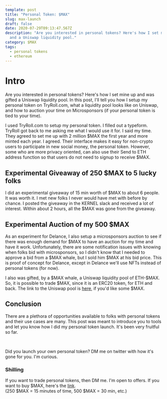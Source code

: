 ```yaml
---
template: post
title: "Personal Token: $MAX"
slug: max-launch
draft: false
date: 2020-07-29T09:13:47.567Z
description: "Are you interested in personal tokens? Here's how I set mine up
  and a Uniswap liquidity pool."
category: $MAX
tags:
  - personal tokens
  - ethereum
---
```


# Intro 

<p>Are you interested in personal tokens? Here's how I set mine up and was gifted a Uniswap liquidity pool. In this post, I'll tell you how I setup my personal token on TryRoll.com, what a liquidity pool looks like on Uniswap, and how to auction your time on Microsponsors (if your personal token is tied to your time).</p>

<p>I used TryRoll.com to setup my personal token. I filled out a typeform. TryRoll got back to me asking me what I would use it for. I said my time. They agreed to set me up with 2 million $MAX the first year and more minted each year. I agreed. Their interface makes it easy for non-crypto users to participate in new social money, the personal token. However, some who are more privacy oriented, can also use their Send to ETH address function so that users do not need to signup to receive $MAX.</p>

## Experimental Giveaway of 250 $MAX to 5 lucky folks

<p>I did an experimental giveaway of 15 min worth of $MAX to about 6 people. It was worth it. I met new folks I never would have met with before by chance. I posted the giveaway in the KERNEL slack and received a lot of interest. Within about 2 hours, all the $MAX was gone from the giveaway.</p>

## Experimental Auction of my 500 $MAX


<p>As an experiment for Delance, I also setup a microsponsors auction to see if there was enough demand for $MAX to have an auction for my time and have it work. Unfortunately, there are some notification issues with knowing when folks bid with microsponsors, so I didn't know that I needed to approve a bid from a $MAX whale, but I sold him $MAX at his bid price. This is proof of concept for Delance, except in Delance we'll use NFTs instead of personal tokens (for now). </p>

<p>I also was gifted, by a $MAX whale, a Uniswap liquidity pool of ETH-$MAX. So, it is possible to trade $MAX, since it is an ERC20 token, for ETH and back. The link to the Uniswap pool is <a href="https://uniswap.info/pair/0xdb41e3283D0b82476D475B8a2a3f1a0C3D82cA5E">here</a>, if you'd like some $MAX.
</p>

## Conclusion 

<p>There are a plethora of opportunities available to folks with personal tokens and their use cases are many. This post was meant to introduce you to tools and let you know how I did my personal token launch. It's been very fruitful so far. </p><br/>

<p>Did you launch your own personal token? DM me on twitter with how it's gone for you. I'm curious. </p>

### Shilling 

<p>If you want to trade personal tokens, then DM me. I'm open to offers. 
If you want to buy $MAX, here's the <a href="https://uniswap.info/pair/0xdb41e3283D0b82476D475B8a2a3f1a0C3D82cA5E">link</a>. <br/>
(250 $MAX = 15 minutes of time, 500 $MAX = 30 min, etc.)
</p>

